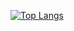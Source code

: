 [![Top Langs](https://github-readme-stats.vercel.app/api/top-langs/?username=mydexchain-admin)](https://github.com/anuraghazra/github-readme-stats)

